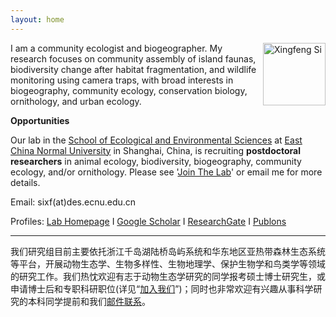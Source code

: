 ```yaml
---
layout: home
---
```


<p><img src="http://sixf.org/files/images/avatar.jpg" width="100" title="Xingfeng Si" align="right" /></p>

I am a community ecologist and biogeographer. My research focuses on community assembly of island faunas, biodiversity change after habitat fragmentation, and wildlife monitoring using camera traps, with broad interests in biogeography, community ecology, conservation biology, ornithology, and urban ecology.

**Opportunities**

Our lab in the [School of Ecological and Environmental Sciences](http://www.sees.ecnu.edu.cn) at [East China Normal University](http://www.ecnu.edu.cn) in Shanghai, China, is recruiting **postdoctoral researchers** in animal ecology, biodiversity, biogeography, community ecology, and/or ornithology. Please see '[Join The Lab](http://sixf.org/en/join/)' or email me for more details.

Email: sixf(at)des.ecnu.edu.cn

Profiles: [Lab Homepage](https://faculty.ecnu.edu.cn/_s31/sxf2/main.psp) I [Google Scholar](https://scholar.google.com/citations?user=wI1qfPsAAAAJ&hl=en) I [ResearchGate](https://www.researchgate.net/profile/Xingfeng_Si) I [Publons](https://publons.com/author/1198034/xingfeng-si#profile)

---

我们研究组目前主要依托浙江千岛湖陆桥岛屿系统和华东地区亚热带森林生态系统等平台，开展动物生态学、生物多样性、生物地理学、保护生物学和鸟类学等领域的研究工作。我们热忱欢迎有志于动物生态学研究的同学报考硕士博士研究生，或申请博士后和专职科研职位(详见“[加入我们](http://sixf.org/cn/join/)”)；同时也非常欢迎有兴趣从事科学研究的本科同学提前和我们[邮件联系](mailto:sixf@des.ecnu.edu.cn)。
